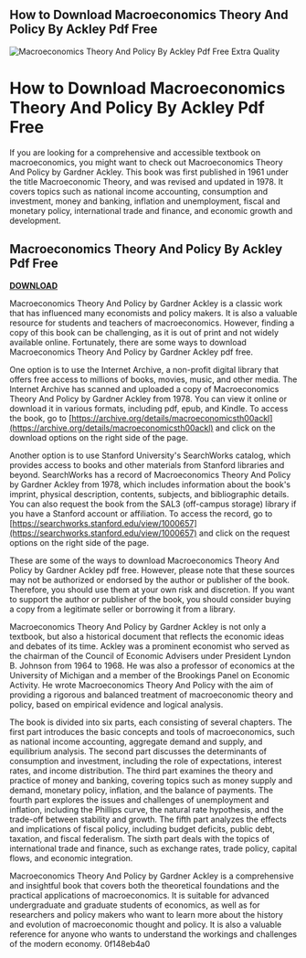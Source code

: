 ## How to Download Macroeconomics Theory And Policy By Ackley Pdf Free

 
![Macroeconomics Theory And Policy By Ackley Pdf Free Extra Quality](https://encrypted-tbn2.gstatic.com/images?q=tbn:ANd9GcRq5vXAjH4D_Ht_rQ7A2cXUvEyQQ2vWhPMJC-D4wmPZ62hjlcEVd9nzr-4)

 
# How to Download Macroeconomics Theory And Policy By Ackley Pdf Free
 
If you are looking for a comprehensive and accessible textbook on macroeconomics, you might want to check out Macroeconomics Theory And Policy by Gardner Ackley. This book was first published in 1961 under the title Macroeconomic Theory, and was revised and updated in 1978. It covers topics such as national income accounting, consumption and investment, money and banking, inflation and unemployment, fiscal and monetary policy, international trade and finance, and economic growth and development.
 
## Macroeconomics Theory And Policy By Ackley Pdf Free


[**DOWNLOAD**](https://www.google.com/url?q=https%3A%2F%2Furllie.com%2F2tKGsi&sa=D&sntz=1&usg=AOvVaw1pJzcoG1O8avPgPBNlMLZq)

 
Macroeconomics Theory And Policy by Gardner Ackley is a classic work that has influenced many economists and policy makers. It is also a valuable resource for students and teachers of macroeconomics. However, finding a copy of this book can be challenging, as it is out of print and not widely available online. Fortunately, there are some ways to download Macroeconomics Theory And Policy by Gardner Ackley pdf free.
 
One option is to use the Internet Archive, a non-profit digital library that offers free access to millions of books, movies, music, and other media. The Internet Archive has scanned and uploaded a copy of Macroeconomics Theory And Policy by Gardner Ackley from 1978. You can view it online or download it in various formats, including pdf, epub, and Kindle. To access the book, go to [https://archive.org/details/macroeconomicsth00ackl](https://archive.org/details/macroeconomicsth00ackl) and click on the download options on the right side of the page.
 
Another option is to use Stanford University's SearchWorks catalog, which provides access to books and other materials from Stanford libraries and beyond. SearchWorks has a record of Macroeconomics Theory And Policy by Gardner Ackley from 1978, which includes information about the book's imprint, physical description, contents, subjects, and bibliographic details. You can also request the book from the SAL3 (off-campus storage) library if you have a Stanford account or affiliation. To access the record, go to [https://searchworks.stanford.edu/view/1000657](https://searchworks.stanford.edu/view/1000657) and click on the request options on the right side of the page.
 
These are some of the ways to download Macroeconomics Theory And Policy by Gardner Ackley pdf free. However, please note that these sources may not be authorized or endorsed by the author or publisher of the book. Therefore, you should use them at your own risk and discretion. If you want to support the author or publisher of the book, you should consider buying a copy from a legitimate seller or borrowing it from a library.
  
Macroeconomics Theory And Policy by Gardner Ackley is not only a textbook, but also a historical document that reflects the economic ideas and debates of its time. Ackley was a prominent economist who served as the chairman of the Council of Economic Advisers under President Lyndon B. Johnson from 1964 to 1968. He was also a professor of economics at the University of Michigan and a member of the Brookings Panel on Economic Activity. He wrote Macroeconomics Theory And Policy with the aim of providing a rigorous and balanced treatment of macroeconomic theory and policy, based on empirical evidence and logical analysis.
 
The book is divided into six parts, each consisting of several chapters. The first part introduces the basic concepts and tools of macroeconomics, such as national income accounting, aggregate demand and supply, and equilibrium analysis. The second part discusses the determinants of consumption and investment, including the role of expectations, interest rates, and income distribution. The third part examines the theory and practice of money and banking, covering topics such as money supply and demand, monetary policy, inflation, and the balance of payments. The fourth part explores the issues and challenges of unemployment and inflation, including the Phillips curve, the natural rate hypothesis, and the trade-off between stability and growth. The fifth part analyzes the effects and implications of fiscal policy, including budget deficits, public debt, taxation, and fiscal federalism. The sixth part deals with the topics of international trade and finance, such as exchange rates, trade policy, capital flows, and economic integration.
 
Macroeconomics Theory And Policy by Gardner Ackley is a comprehensive and insightful book that covers both the theoretical foundations and the practical applications of macroeconomics. It is suitable for advanced undergraduate and graduate students of economics, as well as for researchers and policy makers who want to learn more about the history and evolution of macroeconomic thought and policy. It is also a valuable reference for anyone who wants to understand the workings and challenges of the modern economy.
 0f148eb4a0

